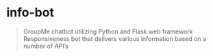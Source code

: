 # info-bot
> GroupMe chatbot utilizing Python and Flask web framework
> Responsiveness bot that delivers various information based on a number of API’s

